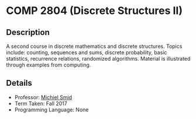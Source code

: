 # COMP 2804 (Discrete Structures II)

## Description 
A second course in discrete mathematics and discrete structures. Topics include: counting, sequences and sums, discrete probability, basic statistics, recurrence relations, randomized algorithms. Material is illustrated through examples from computing.

## Details
* Professor: [Michiel Smid](https://carleton.ca/scs/people/michiel-smid/)
* Term Taken: Fall 2017
* Programming Language: None
